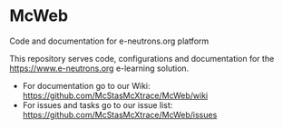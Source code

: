 # McWeb
Code and documentation for e-neutrons.org platform

This repository serves code, configurations and documentation for the https://www.e-neutrons.org e-learning solution.

* For documentation go to our Wiki: https://github.com/McStasMcXtrace/McWeb/wiki
* For issues and tasks go to our issue list: https://github.com/McStasMcXtrace/McWeb/issues
